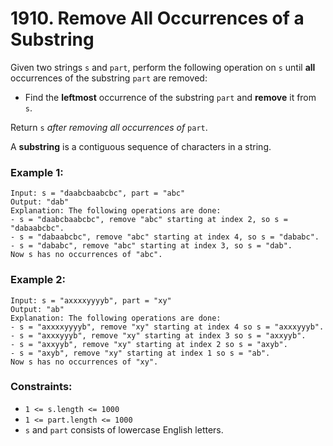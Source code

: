 # 1910. Remove All Occurrences of a Substring

Given two strings `s` and `part`, perform the following operation on `s` until **all** occurrences of the substring `part` are removed:

- Find the **leftmost** occurrence of the substring `part` and **remove** it from `s`.

Return `s` *after removing all occurrences of* `part`.

A **substring** is a contiguous sequence of characters in a string.

### Example 1:

```text
Input: s = "daabcbaabcbc", part = "abc"
Output: "dab"
Explanation: The following operations are done:
- s = "daabcbaabcbc", remove "abc" starting at index 2, so s = "dabaabcbc".
- s = "dabaabcbc", remove "abc" starting at index 4, so s = "dababc".
- s = "dababc", remove "abc" starting at index 3, so s = "dab".
Now s has no occurrences of "abc".
```

### Example 2:

```text
Input: s = "axxxxyyyyb", part = "xy"
Output: "ab"
Explanation: The following operations are done:
- s = "axxxxyyyyb", remove "xy" starting at index 4 so s = "axxxyyyb".
- s = "axxxyyyb", remove "xy" starting at index 3 so s = "axxyyb".
- s = "axxyyb", remove "xy" starting at index 2 so s = "axyb".
- s = "axyb", remove "xy" starting at index 1 so s = "ab".
Now s has no occurrences of "xy".
```

### Constraints:

- `1 <= s.length <= 1000`
- `1 <= part.length <= 1000`
- `s`​​​​​​ and `part` consists of lowercase English letters.
